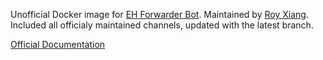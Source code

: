 Unofficial Docker image for [EH Forwarder Bot](https://github.com/blueset/ehForwarderBot). Maintained by [Roy Xiang](http://github.com/RoyXiang). Included all officialy maintained channels, updated with the latest branch.

[Official Documentation](https://ehforwarderbot.readthedocs.io)
